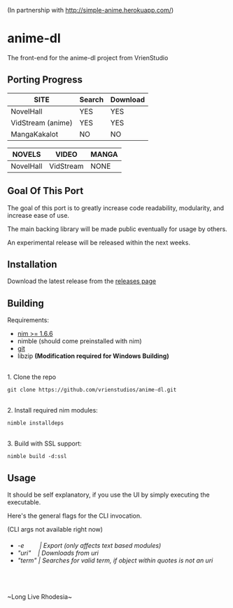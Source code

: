 (In partnership with http://simple-anime.herokuapp.com/)

# anime-dl
The front-end for the anime-dl project from VrienStudio
## Porting Progress

| SITE              | Search | Download |
|-------------------|--------|----------|
| NovelHall         | YES    | YES      |
| VidStream (anime) | YES    | YES       |
| MangaKakalot      | NO     | NO       |

| NOVELS    | VIDEO     | MANGA |
|-----------|-----------|-------|
| NovelHall | VidStream | NONE  |

## Goal Of This Port

The goal of this port is to greatly increase code readability, modularity, and increase ease of use.

The main backing library will be made public eventually for usage by others.

An experimental release will be released within the next weeks.

## Installation
Download the latest release from the [releases page](https://github.com/vrienstudios/anime-dl/releases)

## Building
Requirements:
* [nim >= 1.6.6](https://nim-lang.org/install.html)
* nimble (should come preinstalled with nim)
* [git](https://git-scm.com/)
* libzip 
<strong>(Modification required for Windows Building)</strong>

<br>1. Clone the repo<br>
```
git clone https://github.com/vrienstudios/anime-dl.git
```
<br>2. Install required nim modules:<br>
```
nimble installdeps
```
<br>3. Build with SSL support:<br>
```
nimble build -d:ssl
```
## Usage
It should be self explanatory, if you use the UI by simply executing the executable.

Here's the general flags for the CLI invocation.

(CLI args not available right now)
<h6>
<ul>
    <li>-e&nbsp;&nbsp;&nbsp;&nbsp;&nbsp;&nbsp;&nbsp;&nbsp;&nbsp;| Export (only affects text based modules)</li>
    <li>"uri"&nbsp;&nbsp;&nbsp;&nbsp;| Downloads from uri</li>
    <li>"term"&nbsp;| Searches for valid term, if object within quotes is not an uri</li>
</ul>
</h6>

<br>
<br>
~Long Live Rhodesia~
